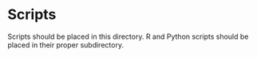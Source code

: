 # Scripts

Scripts should be placed in this directory. R and Python scripts
should be placed in their proper subdirectory. 
